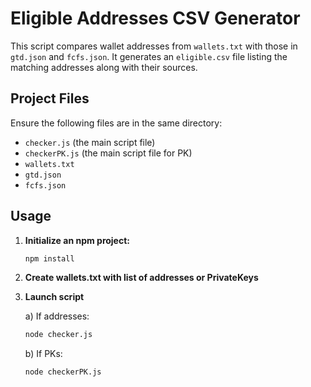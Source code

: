 # Eligible Addresses CSV Generator

This script compares wallet addresses from `wallets.txt` with those in `gtd.json` and `fcfs.json`. It generates an `eligible.csv` file listing the matching addresses along with their sources.

## Project Files

Ensure the following files are in the same directory:

-   `checker.js` (the main script file)
-   `checkerPK.js` (the main script file for PK)
-   `wallets.txt`
-   `gtd.json`
-   `fcfs.json`

## Usage

1. **Initialize an npm project:**
    ```bash
    npm install
    ```
2. **Create wallets.txt with list of addresses or PrivateKeys**

3. **Launch script**

    a) If addresses:

    ```bash
    node checker.js
    ```

    b) If PKs:

    ```bash
    node checkerPK.js
    ```
